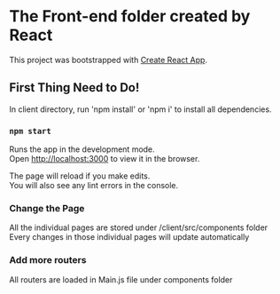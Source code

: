 # The Front-end folder created by React

This project was bootstrapped with [Create React App](https://github.com/facebook/create-react-app).

## First Thing Need to Do!

In client directory, run 'npm install' or 'npm i' to install all dependencies.

### `npm start`

Runs the app in the development mode.<br>
Open [http://localhost:3000](http://localhost:3000) to view it in the browser.

The page will reload if you make edits.<br>
You will also see any lint errors in the console.

### Change the Page

All the individual pages are stored under /client/src/components folder
Every changes in those individual pages will update automatically 

### Add more routers

All routers are loaded in Main.js file under components folder